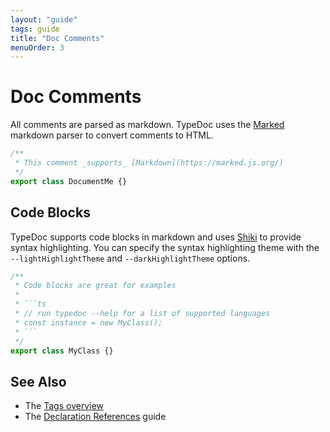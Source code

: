 ```yaml
---
layout: "guide"
tags: guide
title: "Doc Comments"
menuOrder: 3
---
```


# Doc Comments

All comments are parsed as markdown. TypeDoc uses the [Marked](https://github.com/markedjs/marked)
markdown parser to convert comments to HTML.

```ts
/**
 * This comment _supports_ [Markdown](https://marked.js.org/)
 */
export class DocumentMe {}
```

## Code Blocks

TypeDoc supports code blocks in markdown and uses [Shiki](https://shiki.matsu.io/)
to provide syntax highlighting. You can specify the syntax highlighting theme with the
`--lightHighlightTheme` and `--darkHighlightTheme` options.

````ts
/**
 * Code blocks are great for examples
 *
 * ```ts
 * // run typedoc --help for a list of supported languages
 * const instance = new MyClass();
 * ```
 */
export class MyClass {}
````

## See Also

-   The [Tags overview](/guides/tags/)
-   The [Declaration References](/guides/declaration-references/) guide
